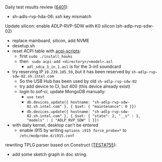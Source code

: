 
Daily test results review ([6401](https://sof-ci.sh.intel.com/#/result/planresultdetail/6401)): 

* sh-adls-rvp-hda-06: ssh key mismatch

Update silicon: enable ADLP-RVP-SDW with K0 silicon (sh-adlp-rvp-sdw-02)

* replace mainboard, silicon, add NVME
* desetup.sh
* reset ACPI table with [acpi-scripts](https://github.com/thesofproject/acpi-scripts):
  * first `sudo ./install_hooks`
  * then ` sudo acpi-add <directory>/<model>.asl`
    * `adl_sdca_3_in_1.asl` is for the 3-in1 soundcard
* try reserving IP `10.239.185.59`, but it has been reserved by `sh-adlp-rvp-sdw-02.sh.intel.com`
  * So the USB Hub has been used by old `sh-adlp-rvp-sdw-02`
  * try add device to CI, but 400 (this device already exist)
  * login to sof-ci, update MongoDB manually:
    * `use test`
    * `db.devices.update({ hostname: "sh-adlp-rvp-sdw-02.sh.intel.com" }, { $set: { "maintenance": 0 }})`
    * `db.devices.update({ hostname: "sh-adlp-rvp-sdw-02.sh.intel.com" }, { $set: { "state": 2, "__v" : 1, "models" : [ "ADLP_RVP_SDW" ] }})`
* with daily kernel, desktop can't be entered
  * enable i915 by writing `options i915 force_probe=*` to `/etc/modprobe.d/i915.conf`

rewriting TPLG parser based on Construct ([TEST#755](https://github.com/thesofproject/sof-test/pull/755)):

* add some sketch graph in doc string.

